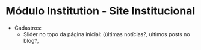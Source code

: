 
# Módulo Institution - Site Institucional

- Cadastros:
    - Slider no topo da página inicial: (últimas notícias?, ultimos posts no blog?,